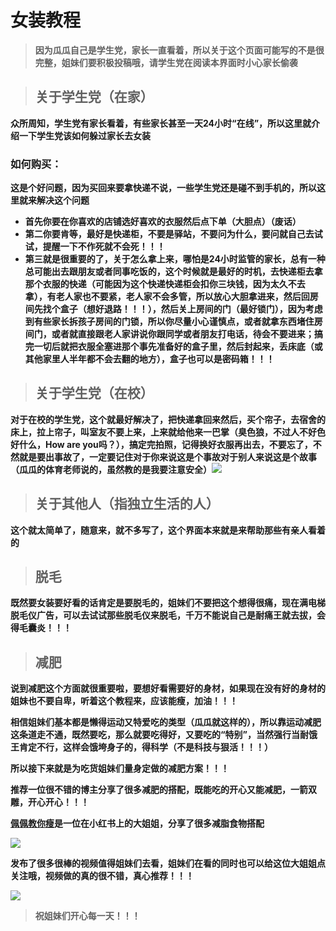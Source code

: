 # 女装教程

> **因为瓜瓜自己是学生党，家长一直看着，所以关于这个页面可能写的不是很完整，姐妹们要积极投稿哦，请学生党在阅读本界面时小心家长偷袭**

> ## **关于学生党（在家）**

**众所周知，学生党有家长看着，有些家长甚至一天24小时“在线”，所以这里就介绍一下学生党该如何躲过家长去女装**

### **如何购买：**

**这是个好问题，因为买回来要拿快递不说，一些学生党还是碰不到手机的，所以这里就来解决这个问题**

- **首先你要在你喜欢的店铺选好喜欢的衣服然后点下单（大胆点）（废话）**
- **第二你要肯等，最好是快递柜，不要是驿站，不要问为什么，要问就自己去试试，提醒一下不作死就不会死！！！**
- **第三就是很重要的了，关于怎么拿上来，哪怕是24小时监管的家长，总有一种总可能出去跟朋友或者同事吃饭的，这个时候就是最好的时机，去快递柜去拿那个衣服的快递（可能因为这个快递快递柜会扣你三块钱，因为太久不去拿），有老人家也不要紧，老人家不会多管，所以放心大胆拿进来，然后回房间先找个盒子（想好退路！！！），然后关上房间的门（最好锁门），因为考虑到有些家长拆孩子房间的门锁，所以你尽量小心谨慎点，或者就拿东西堵住房间门，或者就直接跟老人家讲说你跟同学或者朋友打电话，待会不要进来；搞完一切后就把衣服全塞进那个事先准备好的盒子里，然后封起来，丢床底（或其他家里人半年都不会去翻的地方），盒子也可以是密码箱！！！**

> ## 关于学生党（在校）

**对于在校的学生党，这个就最好解决了，把快递拿回来然后，买个帘子，去宿舍的床上，拉上帘子，叫室友不要上来，上来就给他来一巴掌（臭色狼，不过人不好色好什么，How are you吗？），搞定完拍照，记得换好衣服再出去，不要忘了，不然就是要出事故了，一定要记住对于你来说这是个事故对于别人来说这是个故事（瓜瓜的体育老师说的，虽然教的是我要注意安全）![](https://pic.imgdb.cn/item/660eaad868eb935713b4b89f.gif)**

> ## **关于其他人（指独立生活的人）**

**这个就太简单了，随意来，就不多写了，这个界面本来就是来帮助那些有亲人看着的**

> ## **脱毛**

**既然要女装要好看的话肯定是要脱毛的，姐妹们不要把这个想得很痛，现在满电梯脱毛仪广告，可以去试试那些脱毛仪来脱毛，千万不能说自己是耐痛王就去拔，会得毛囊炎！！！**

> ## **减肥**

**说到减肥这个方面就很重要啦，要想好看需要好的身材，如果现在没有好的身材的姐妹也不要自卑，听着这个教程来，应该能瘦，加油！！！**

**相信姐妹们基本都是懒得运动又特爱吃的类型（瓜瓜就这样的），所以靠运动减肥这条道走不通，既然要吃，那么就要吃得好，又要吃的“特别”，当然强行当耐饿王肯定不行，这样会饿垮身子的，得科学（不是科技与狠活！！！）**

**所以接下来就是为吃货姐妹们量身定做的减肥方案！！！**

**推荐一位很不错的博主分享了很多减肥的搭配，既能吃的开心又能减肥，一箭双雕，开心开心！！！**

**[佩佩教你瘦](https://www.xiaohongshu.com/user/profile/5c12728400000000070386af)是一位在小红书上的大姐姐，分享了很多减脂食物搭配**

![](https://mtfwiki.dongguact.top/pic/ppjns.jpg)

**发布了很多很棒的视频值得姐妹们去看，姐妹们在看的同时也可以给这位大姐姐点关注哦，视频做的真的很不错，真心推荐！！！**

![](https://mtfwiki.dongguact.top/pic/ppjnsvideopic.jpg)

> **祝姐妹们开心每一天！！！**